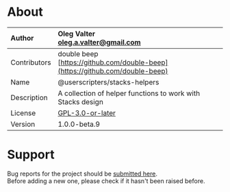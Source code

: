 
# About

| Author       | Oleg Valter<br>[oleg.a.valter@gmail.com](mailto:oleg.a.valter@gmail.com) |
| :----------- | :----------------------- |
| Contributors | double beep<br>[https://github.com/double-beep](https://github.com/double-beep) |
| Name | @userscripters/stacks-helpers |
| Description | A collection of helper functions to work with Stacks design |
| License | [GPL-3.0-or-later](https://spdx.org/licenses/GPL-3.0-or-later) |
| Version | 1.0.0-beta.9 |


# Support

Bug reports for the project should be [submitted here](https://github.com/userscripters/stacks-helpers/issues).
<br>Before adding a new one, please check if it hasn't been raised before.
  